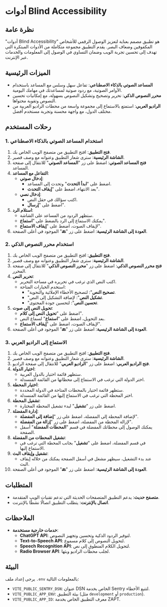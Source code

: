 # أدوات Blind Accessibility

## نظرة عامة

"أدوات Blind Accessibility" هو تطبيق مصمم بعناية لتعزيز الوصول الرقمي للأشخاص المكفوفين وضعاف البصر. يقدم التطبيق مجموعة متكاملة من الأدوات المبتكرة التي تهدف إلى تحسين تجربة الويب وضمان التساوي في الوصول إلى المعلومات والخدمات عبر الإنترنت.

## الميزات الرئيسية

- **المساعد الصوتي بالذكاء الاصطناعي**: تفاعل سهل وسلس مع المساعد باستخدام الأوامر الصوتية، مع ردود صوتية لمساعدتك في مهامك اليومية.
- **محرر النصوص الذكي**: تحرير وتصحيح وتشكيل النصوص بسهولة، مع إمكانيات تحسين النصوص وتقوية محتواها.
- **الراديو العربي**: استمتع بالاستماع إلى مجموعة واسعة من محطات الراديو العربية من مختلف الدول، مع واجهة محسنة وتجربة مستخدم أفضل.

## رحلات المستخدم

### 1. استخدام المساعد الصوتي بالذكاء الاصطناعي

1. **فتح التطبيق**: افتح التطبيق من متصفح الويب الخاص بك.
2. **الشاشة الرئيسية**: سترى شعار التطبيق وعنوانه مع وصف قصير.
3. **فتح المساعد الصوتي**: اضغط على زر "**المساعد الصوتي**" للانتقال إلى صفحة المساعد.
4. **التفاعل مع المساعد**:
   - **إدخال صوتي**:
     - اضغط على "**ابدأ التحدث**" وتحدث إلى المساعد.
     - بعد الانتهاء، اضغط على "**إيقاف التحدث**".
   - **إدخال نصي**:
     - اكتب سؤالك في حقل النص.
     - اضغط على "**إرسال**".
5. **استلام الرد**:
   - ستظهر الردود من المساعد على الشاشة.
   - يمكنك الاستماع إلى الرد بالضغط على "**استماع**".
   - لإيقاف الصوت، اضغط على "**إيقاف الاستماع**".
6. **العودة إلى الشاشة الرئيسية**: اضغط على زر "**🔙**" الموجود في أعلى الصفحة.

### 2. استخدام محرر النصوص الذكي

1. **فتح التطبيق**: افتح التطبيق من متصفح الويب الخاص بك.
2. **الشاشة الرئيسية**: سترى شعار التطبيق وعنوانه مع وصف قصير.
3. **فتح محرر النصوص الذكي**: اضغط على زر "**محرر النصوص الذكي**" للانتقال إلى صفحة المحرر.
4. **تحرير النص**:
   - اكتب النص الذي ترغب في تحريره في مساحة التحرير.
   - استخدم الخيارات المتاحة:
     - "**تصحيح النص**": لتصحيح الأخطاء الإملائية والنحوية.
     - "**تشكيل النص**": لإضافة التشكيل إلى النص.
     - "**تحسين النص**": لتحسين جودة المحتوى.
5. **تحويل النص إلى صوت**:
   - اضغط على "**تحويل النص إلى كلام**".
   - بعد التحويل، اضغط على "**استماع**" لسماع النص.
   - لإيقاف الصوت، اضغط على "**إيقاف الاستماع**".
6. **العودة إلى الشاشة الرئيسية**: اضغط على زر "**🔙**" الموجود في أعلى الصفحة.

### 3. الاستماع إلى الراديو العربي

1. **فتح التطبيق**: افتح التطبيق من متصفح الويب الخاص بك.
2. **الشاشة الرئيسية**: سترى شعار التطبيق وعنوانه مع وصف قصير.
3. **فتح الراديو العربي**: اضغط على زر "**الراديو العربي**" للانتقال إلى صفحة الراديو.
4. **اختيار الدولة**:
   - ستظهر قائمة اختيار بالدول العربية.
   - اختر الدولة التي ترغب في الاستماع إلى محطاتها من القائمة المنسدلة.
5. **اختيار المحطة**:
   - ستظهر قائمة اختيار بالمحطات المتاحة في الدولة المحددة.
   - اختر المحطة التي ترغب في الاستماع إليها من القائمة المنسدلة.
6. **تشغيل المحطة**:
   - اضغط على زر "**تشغيل**" لبدء تشغيل المحطة المختارة.
7. **إدارة المفضلة**:
   - لإضافة المحطة إلى المفضلة، اضغط على زر "**إضافة إلى المفضلة**".
   - لإزالة المحطة من المفضلة، اضغط على زر "**إزالة من المفضلة**".
   - يمكنك الوصول إلى محطاتك المفضلة في قسم "**المحطات المفضلة**" أسفل الصفحة.
8. **تشغيل المحطات من المفضلة**:
   - في قسم المفضلة، اضغط على "**تشغيل**" بجانب المحطة التي ترغب في الاستماع إليها.
9. **تشغيل وإيقاف البث**:
   - عند بدء التشغيل، سيظهر مشغل في أسفل الصفحة يمكنك من خلاله إيقاف البث.
10. **العودة إلى الشاشة الرئيسية**: اضغط على زر "**🔙**" الموجود في أعلى الصفحة.

## المتطلبات

- **متصفح حديث**: يدعم التطبيق المتصفحات الحديثة التي تدعم تقنيات الويب المتقدمة.
- **اتصال بالإنترنت**: يتطلب التطبيق اتصالًا نشطًا بالإنترنت.

## الملاحظات

- **خدمات خارجية مستخدمة**:
  - **ChatGPT API**: لتوفير الردود الذكية وتحسين وتجهيز النصوص.
  - **Text-to-Speech API**: لتحويل النصوص إلى كلام مسموع.
  - **Speech Recognition API**: لتحويل الكلام المنطوق إلى نص.
  - **Radio Browser API**: لجلب محطات الراديو وبثها.

## البيئة

يرجى إعداد ملف `.env` بالمعلومات التالية:

- `VITE_PUBLIC_SENTRY_DSN`: عنوان DSN الخاص بخدمة Sentry لتتبع الأخطاء.
- `VITE_PUBLIC_APP_ENV`: بيئة التطبيق (مثل `development` أو `production`).
- `VITE_PUBLIC_APP_ID`: معرف التطبيق الخاص بخدمة ZAPT.
